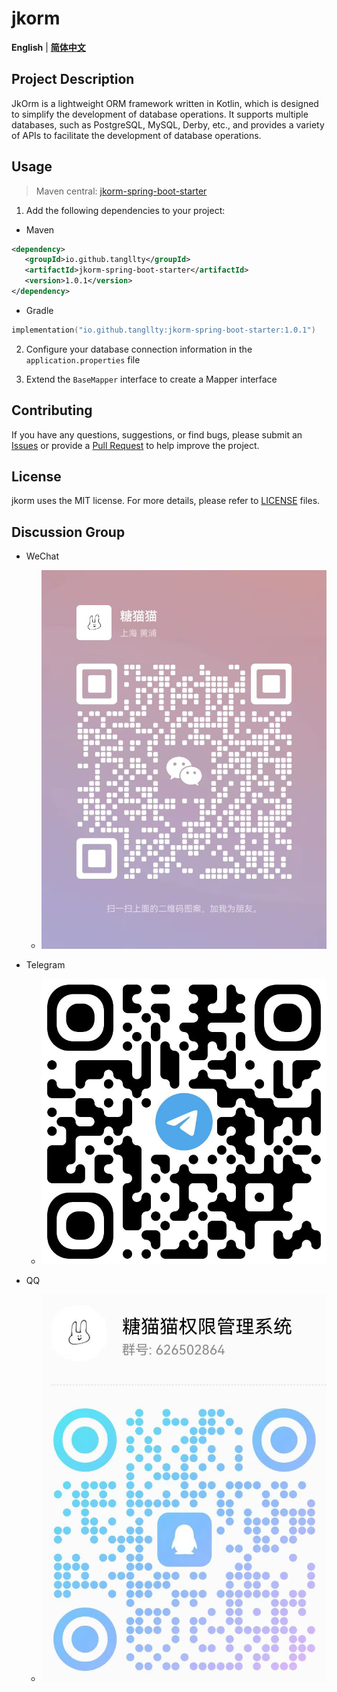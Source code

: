 # jkorm

**English** | [**简体中文**](./README.zh.md)

## Project Description

JkOrm is a lightweight ORM framework written in Kotlin, which is designed to simplify the development of database operations. It supports multiple databases, such as PostgreSQL, MySQL, Derby, etc., and provides a variety of APIs to facilitate the development of database operations.

## Usage

 > Maven central: [jkorm-spring-boot-starter](https://central.sonatype.com/artifact/io.github.tangllty/jkorm-spring-boot-starter)

 1. Add the following dependencies to your project:

* Maven

```xml
<dependency>
   <groupId>io.github.tangllty</groupId>
   <artifactId>jkorm-spring-boot-starter</artifactId>
   <version>1.0.1</version>
</dependency>
```

* Gradle

```kts
implementation("io.github.tangllty:jkorm-spring-boot-starter:1.0.1")
```

 2. Configure your database connection information in the `application.properties` file

 3. Extend the `BaseMapper` interface to create a Mapper interface

## Contributing

If you have any questions, suggestions, or find bugs, please submit an [Issues](https://github.com/tangllty/jkorm/issues/new) or provide a [Pull Request](https://github.com/tangllty/jkorm/pull/new) to help improve the project.

## License

jkorm uses the MIT license. For more details, please refer to [LICENSE](https://github.com/tangllty/jkorm/blob/master/LICENSE) files.

## Discussion Group

- WeChat

    - ![WeChat](https://github.com/tangllty/tang-docs/raw/master/docs/public/wechat.png)
- Telegram

    - ![Telegram](https://github.com/tangllty/tang-docs/raw/master/docs/public/telegram.png)
- QQ

    - ![QQ](https://github.com/tangllty/tang-docs/raw/master/docs/public/qq.png)
